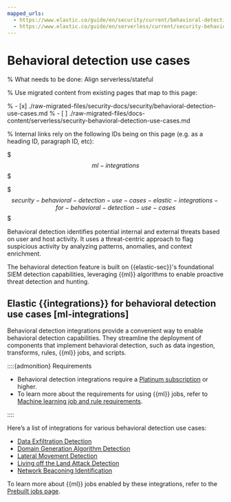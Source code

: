 ```yaml
---
mapped_urls:
  - https://www.elastic.co/guide/en/security/current/behavioral-detection-use-cases.html
  - https://www.elastic.co/guide/en/serverless/current/security-behavioral-detection-use-cases.html
---
```


# Behavioral detection use cases

% What needs to be done: Align serverless/stateful

% Use migrated content from existing pages that map to this page:

% - [x] ./raw-migrated-files/security-docs/security/behavioral-detection-use-cases.md
% - [ ] ./raw-migrated-files/docs-content/serverless/security-behavioral-detection-use-cases.md

% Internal links rely on the following IDs being on this page (e.g. as a heading ID, paragraph ID, etc):

$$$ml-integrations$$$

$$$security-behavioral-detection-use-cases-elastic-integrations-for-behavioral-detection-use-cases$$$

Behavioral detection identifies potential internal and external threats based on user and host activity. It uses a threat-centric approach to flag suspicious activity by analyzing patterns, anomalies, and context enrichment.

The behavioral detection feature is built on {{elastic-sec}}'s foundational SIEM detection capabilities, leveraging {{ml}} algorithms to enable proactive threat detection and hunting.


## Elastic {{integrations}} for behavioral detection use cases [ml-integrations]

Behavioral detection integrations provide a convenient way to enable behavioral detection capabilities. They streamline the deployment of components that implement behavioral detection, such as data ingestion, transforms, rules, {{ml}} jobs, and scripts.

::::{admonition} Requirements
* Behavioral detection integrations require a [Platinum subscription](https://www.elastic.co/pricing) or higher.
* To learn more about the requirements for using {{ml}} jobs, refer to [Machine learning job and rule requirements](/solutions/security/advanced-entity-analytics/machine-learning-job-rule-requirements.md).

::::


Here’s a list of integrations for various behavioral detection use cases:

* [Data Exfiltration Detection](integration-docs://docs/reference/ingestion-tools/integrations/ded.md)
* [Domain Generation Algorithm Detection](integration-docs://docs/reference/ingestion-tools/integrations/dga.md)
* [Lateral Movement Detection](integration-docs://docs/reference/ingestion-tools/integrations/lmd.md)
* [Living off the Land Attack Detection](integration-docs://docs/reference/ingestion-tools/integrations/problemchild.md)
* [Network Beaconing Identification](integration-docs://docs/reference/ingestion-tools/integrations/beaconing.md)

To learn more about {{ml}} jobs enabled by these integrations, refer to the [Prebuilt jobs page](docs-content://docs/reference/security/prebuilt-jobs.md).

